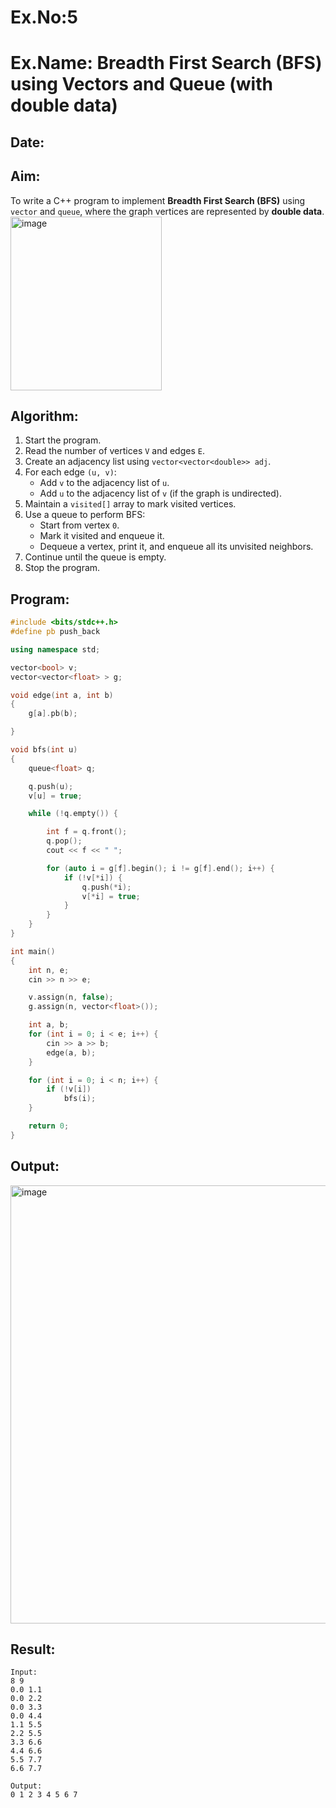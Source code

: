 # Ex.No:5  
# Ex.Name: Breadth First Search (BFS) using Vectors and Queue (with double data)  

## Date:  

## Aim:  
To write a C++ program to implement **Breadth First Search (BFS)** using `vector` and `queue`, where the graph vertices are represented by **double data**.  
<img width="242" height="278" alt="image" src="https://github.com/user-attachments/assets/1572c557-bb6a-4943-8944-2cf095d4c39f" />

## Algorithm:  
1. Start the program.  
2. Read the number of vertices `V` and edges `E`.  
3. Create an adjacency list using `vector<vector<double>> adj`.  
4. For each edge `(u, v)`:  
   - Add `v` to the adjacency list of `u`.  
   - Add `u` to the adjacency list of `v` (if the graph is undirected).  
5. Maintain a `visited[]` array to mark visited vertices.  
6. Use a queue to perform BFS:  
   - Start from vertex `0`.  
   - Mark it visited and enqueue it.  
   - Dequeue a vertex, print it, and enqueue all its unvisited neighbors.  
7. Continue until the queue is empty.  
8. Stop the program.  

## Program:
```cpp
#include <bits/stdc++.h>
#define pb push_back

using namespace std;

vector<bool> v;
vector<vector<float> > g;

void edge(int a, int b)
{
	g[a].pb(b);

}

void bfs(int u)
{
	queue<float> q;

	q.push(u);
	v[u] = true;

	while (!q.empty()) {

		int f = q.front();
		q.pop();
		cout << f << " ";

		for (auto i = g[f].begin(); i != g[f].end(); i++) {
			if (!v[*i]) {
				q.push(*i);
				v[*i] = true;
			}
		}
	}
}

int main()
{
	int n, e;
	cin >> n >> e;

	v.assign(n, false);
	g.assign(n, vector<float>());

	int a, b;
	for (int i = 0; i < e; i++) {
		cin >> a >> b;
		edge(a, b);
	}

	for (int i = 0; i < n; i++) {
		if (!v[i])
			bfs(i);
	}

	return 0;
}
```

## Output:
<img width="852" height="701" alt="image" src="https://github.com/user-attachments/assets/9ce514ff-f941-4f8b-a724-dc27c207e86e" />

## Result:
```
Input:
8 9
0.0 1.1
0.0 2.2
0.0 3.3
0.0 4.4
1.1 5.5
2.2 5.5
3.3 6.6
4.4 6.6
5.5 7.7
6.6 7.7

Output:
0 1 2 3 4 5 6 7
```
